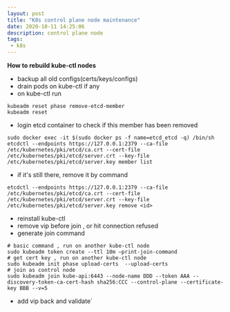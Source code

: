 ```yaml
---
layout: post
title: "K8s control plane node maintenance"
date: 2020-10-11 14:25:06
description: control plane node
tags:
 - k8s
---
```


**How to rebuild kube-ctl nodes**
- backup all old configs(certs/keys/configs)
- drain pods on kube-ctl if any
- on kube-ctl run 
```
kubeadm reset phase remove-etcd-member
kubeadm reset
```
- login etcd container to check if this member has been removed 
```
sudo docker exec -it $(sudo docker ps -f name=etcd_etcd -q) /bin/sh
etcdctl --endpoints https://127.0.0.1:2379 --ca-file /etc/kubernetes/pki/etcd/ca.crt --cert-file /etc/kubernetes/pki/etcd/server.crt --key-file /etc/kubernetes/pki/etcd/server.key member list
```
- if it's still there, remove it by command
```
etcdctl --endpoints https://127.0.0.1:2379 --ca-file
/etc/kubernetes/pki/etcd/ca.crt --cert-file /etc/kubernetes/pki/etcd/server.crt --key-file /etc/kubernetes/pki/etcd/server.key remove <id>
```
- reinstall kube-ctl
- remove vip before join , or hit connection refused
- generate join command
```
# basic command , run on another kube-ctl node
sudo kubeadm token create --ttl 10m —print-join-command
# get cert key , run on another kube-ctl node
sudo kubeadm init phase upload-certs  --upload-certs
# join as control node
sudo kubeadm join kube-api:6443 --node-name DDD --token AAA --discovery-token-ca-cert-hash sha256:CCC --control-plane --certificate-key BBB --v=5
```
- add vip back and validate`
